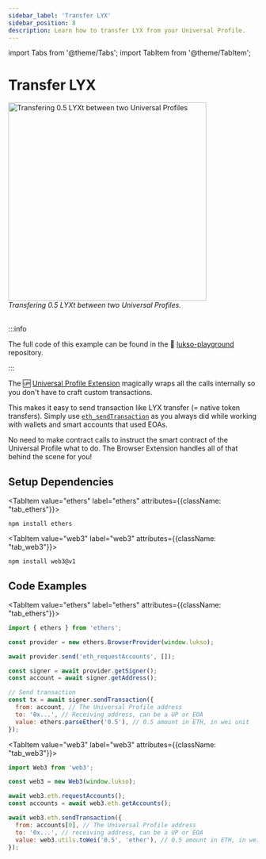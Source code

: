```yaml
---
sidebar_label: 'Transfer LYX'
sidebar_position: 8
description: Learn how to transfer LYX from your Universal Profile.
---
```


import Tabs from '@theme/Tabs';
import TabItem from '@theme/TabItem';

# Transfer LYX

<div style={{textAlign: 'center', color: 'grey'}}>
  <img
    src={require('../img/transfer-lyx.png').default}
    alt="Transfering 0.5 LYXt between two Universal Profiles"
    width="400"
  />
<br/>
<i>Transfering 0.5 LYXt between two Universal Profiles.</i>
<br /><br />
</div>

:::info

The full code of this example can be found in the 👾 [lukso-playground](https://github.com/lukso-network/lukso-playground/tree/main/transfer-lyx) repository.

:::

The 🆙 [Universal Profile Extension](https://chrome.google.com/webstore/detail/universal-profiles/abpickdkkbnbcoepogfhkhennhfhehfn) magically wraps all the calls internally so you don't have to craft custom transactions.

This makes it easy to send transaction like LYX transfer (= native token transfers). Simply use [`eth_sendTransaction`](https://ethereum.org/en/developers/docs/apis/json-rpc/#eth_sendtransaction) as you always did while working with wallets and smart accounts that used EOAs.

No need to make contract calls to instruct the smart contract of the Universal Profile what to do. The Browser Extension handles all of that behind the scene for you!

## Setup Dependencies

<Tabs groupId="web3-lib">
  
  <TabItem value="ethers" label="ethers"  attributes={{className: "tab_ethers"}}>

```shell
npm install ethers
```

  </TabItem>
  
  <TabItem value="web3" label="web3"  attributes={{className: "tab_web3"}}>

```shell
npm install web3@v1
```

  </TabItem>

</Tabs>

## Code Examples

<Tabs groupId="web3-lib">

<TabItem value="ethers" label="ethers" attributes={{className: "tab_ethers"}}>

```js
import { ethers } from 'ethers';

const provider = new ethers.BrowserProvider(window.lukso);

await provider.send('eth_requestAccounts', []);

const signer = await provider.getSigner();
const account = await signer.getAddress();

// Send transaction
const tx = await signer.sendTransaction({
  from: account, // The Universal Profile address
  to: '0x...', // Receiving address, can be a UP or EOA
  value: ethers.parseEther('0.5'), // 0.5 amount in ETH, in wei unit
});
```

  </TabItem>
  
  <TabItem value="web3" label="web3"  attributes={{className: "tab_web3"}}>

```js
import Web3 from 'web3';

const web3 = new Web3(window.lukso);

await web3.eth.requestAccounts();
const accounts = await web3.eth.getAccounts();

await web3.eth.sendTransaction({
  from: accounts[0], // The Universal Profile address
  to: '0x...', // receiving address, can be a UP or EOA
  value: web3.utils.toWei('0.5', 'ether'), // 0.5 amount in ETH, in wei unit
});
```

  </TabItem>

</Tabs>
